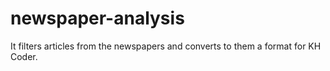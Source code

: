# newspaper-analysis
It filters articles from the newspapers and converts to them a format for KH Coder.
